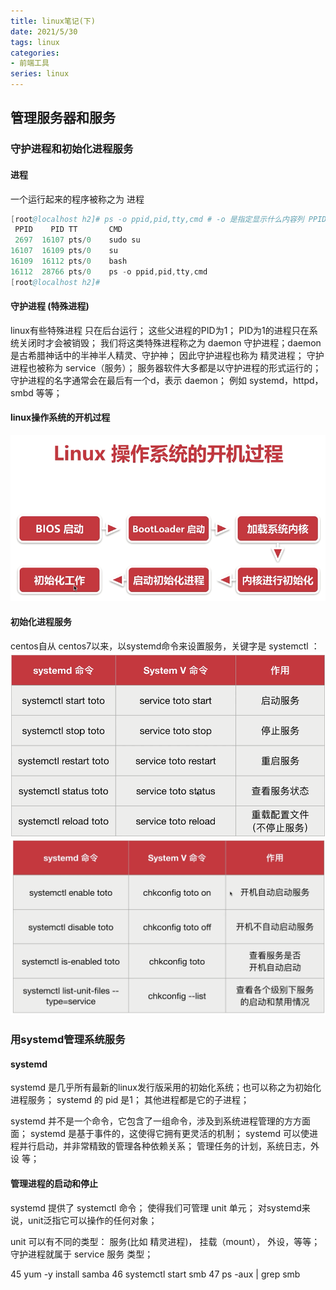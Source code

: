 ```yaml
---
title: linux笔记(下)
date: 2021/5/30
tags: linux
categories: 
- 前端工具
series: linux
---
```


##  管理服务器和服务

### 守护进程和初始化进程服务

#### 进程
一个运行起来的程序被称之为 进程
 
 ```s
[root@localhost h2]# ps -o ppid,pid,tty,cmd # -o 是指定显示什么内容列 PPID 父进程id， pid 自己id， tt就是tty窗口 cmd 什么进程
  PPID    PID TT       CMD
  2697  16107 pts/0    sudo su
 16107  16109 pts/0    su
 16109  16112 pts/0    bash
 16112  28766 pts/0    ps -o ppid,pid,tty,cmd
[root@localhost h2]# 
 ```

 #### 守护进程 (特殊进程)
 linux有些特殊进程 只在后台运行；
 这些父进程的PID为1；
 PID为1的进程只在系统关闭时才会被销毁；
 我们将这类特殊进程称之为 daemon 守护进程；daemon是古希腊神话中的半神半人精灵、守护神；
 因此守护进程也称为 精灵进程；
 守护进程也被称为 service（服务）；
 服务器软件大多都是以守护进程的形式运行的；
 守护进程的名字通常会在最后有一个d，表示 daemon；
 例如 systemd，httpd， smbd 等等；

 #### linux操作系统的开机过程
![](/image/linuxt/ser.png)


 #### 初始化进程服务
centos自从 centos7以来，以systemd命令来设置服务，关键字是 systemctl ：
![](/image/linuxt/ser1.png)
![](/image/linuxt/ser2.png)

### 用systemd管理系统服务

#### systemd

systemd 是几乎所有最新的linux发行版采用的初始化系统；也可以称之为初始化进程服务；
systemd 的 pid 是1；
其他进程都是它的子进程； 

systemd 并不是一个命令，它包含了一组命令，涉及到系统进程管理的方方面面；
systemd 是基于事件的，这使得它拥有更灵活的机制；
systemd 可以使进程并行启动，并非常精致的管理各种依赖关系；
管理任务的计划，系统日志，外设 等；

#### 管理进程的启动和停止

systemd 提供了 systemctl 命令；
使得我们可管理 unit 单元；
对systemd来说，unit泛指它可以操作的任何对象；

unit 可以有不同的类型： 服务(比如 精灵进程)， 挂载（mount）， 外设，等等；
守护进程就属于 service 服务 类型；



   45  yum -y install samba
   46  systemctl start smb
   47  ps -aux | grep smb





